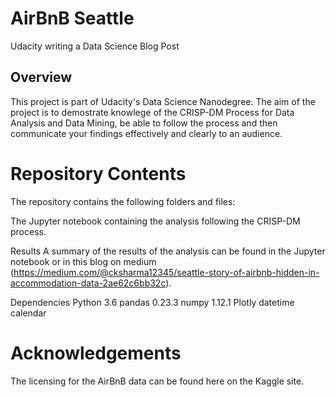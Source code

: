 # AirBnB Seattle
Udacity writing a Data Science Blog Post

## Overview
This project is part of Udacity's Data Science Nanodegree. The aim of the project is to demostrate knowlege of the CRISP-DM Process for Data Analysis and Data Mining, be able to follow the process and then communicate your findings effectively and clearly to an audience.

# Repository Contents
The repository contains the following folders and files:

The Jupyter notebook containing the analysis following the CRISP-DM process.

Results
A summary of the results of the analysis can be found in the Jupyter notebook or in this blog on medium (https://medium.com/@cksharma12345/seattle-story-of-airbnb-hidden-in-accommodation-data-2ae62c6bb32c).

Dependencies
Python 3.6
pandas 0.23.3
numpy 1.12.1
Plotly
datetime
calendar

# Acknowledgements
The licensing for the AirBnB data can be found here on the Kaggle site.
